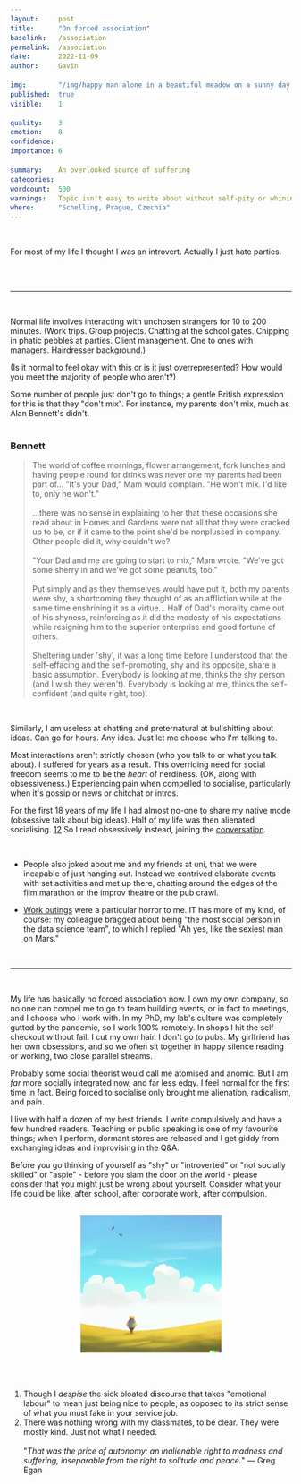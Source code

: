 ```yaml
---
layout:     post
title:      "On forced association"
baselink:   /association
permalink:  /association
date:       2022-11-09
author:     Gavin

img:        "/img/happy man alone in a beautiful meadow on a sunny day, watercolour, trending on artstation 4k.jpg"
published:  true
visible:    1

quality:    3
emotion:    8
confidence: 
importance: 6

summary:    An overlooked source of suffering
categories: 
wordcount:  500
warnings:   Topic isn't easy to write about without self-pity or whining.
where:      "Schelling, Prague, Czechia"
---
```


<br>

For most of my life I thought I was an introvert. Actually I just hate parties.

<br><br>

---

<br>

Normal life involves interacting with unchosen strangers for 10 to 200 minutes. (Work trips. Group projects. Chatting at the school gates. Chipping in phatic pebbles at parties. Client management. One to ones with managers. Hairdresser background.)

(Is it normal to feel okay with this or is it just overrepresented? How would you meet the majority of people who aren't?) 

Some number of people just don't go to things; a gentle British expression for this is that they "don't mix". For instance, my parents don't mix, much as Alan Bennett's didn't.<br><br>

<div class="accordion">

<h3>Bennett</h3>
<div>  
    <blockquote>
        The world of coffee mornings, flower arrangement, fork lunches and having people round for drinks was never one my parents had been part of... "It's your Dad," Mam would complain. "He won't mix. I'd like to, only he won't."<br><br>
    ...there was no sense in explaining to her that these occasions she read about in Homes and Gardens were not all that they were cracked up to be, or if it came to the point she'd be nonplussed in company. Other people did it, why couldn't we?<br><br>
    "Your Dad and me are going to start to mix," Mam wrote. "We've got some sherry in and we've got some peanuts, too."<br><br>
    Put simply and as they themselves would have put it, both my parents were shy, a shortcoming they thought of as an affliction while at the same time enshrining it as a virtue... Half of Dad's morality came out of his shyness, reinforcing as it did the modesty of his expectations while resigning him to the superior enterprise and good fortune of others.<br><br>
       Sheltering under 'shy', it was a long time before I understood that the self-effacing and the self-promoting, shy and its opposite, share a basic assumption. Everybody is looking at me, thinks the shy person (and I wish they weren't). Everybody is looking at me, thinks the self-confident (and quite right, too).
    </blockquote>
</div>

</div>
<br>

Similarly, I am useless at chatting and preternatural at bullshitting about ideas. Can go for hours. Any idea. Just let me choose who I'm talking to.

Most interactions aren't strictly chosen (who you talk to or what you talk about). I suffered for years as a result. 
This overriding need for social freedom seems to me to be the _heart_ of nerdiness. (OK, along with obsessiveness.) Experiencing pain when compelled to socialise, particularly when it's gossip or news or chitchat or intros.

For the first 18 years of my life I had almost no-one to share my native mode (obsessive talk about big ideas). Half of my life was then alienated socialising. <a href="#fn:1" id="fnref:1">1</a><a href="#fn:2" id="fnref:2">2</a> So I read obsessively instead, joining the <a href="https://en.wikipedia.org/wiki/Great_Conversation">conversation</a>.


<br>

* People also joked about me and my friends at uni, that we were incapable of just hanging out. Instead we contrived elaborate events with set activities and met up there, chatting around the edges of the film marathon or the improv theatre or the pub crawl.

* <a href="/worst">Work outings</a> were a particular horror to me. IT has more of my kind, of course: my colleague bragged about being "the most social person in the data science team", to which I replied "Ah yes, like the sexiest man on Mars."


<br>

---

<br>

My life has basically no forced association now. I own my own company, so no one can compel me to go to team building events, or in fact to meetings, and I choose who I work with. In my PhD, my lab's culture was completely gutted by the pandemic, so I work 100% remotely. In shops I hit the self-checkout without fail. I cut my own hair. I don't go to pubs. My girlfriend has her own obsessions, and so we often sit together in happy silence reading or working, two close parallel streams.

Probably some social theorist would call me atomised and anomic. But I am _far_ more socially integrated now, and far less edgy. I feel normal for the first time in fact. Being forced to socialise only brought me alienation, radicalism, and pain.

I live with half a dozen of my best friends. I write compulsively and have a few hundred readers. Teaching or public speaking is one of my favourite things; when I perform, dormant stores are released and I get giddy from exchanging ideas and improvising in the Q&A.

Before you go thinking of yourself as "shy" or "introverted" or "not socially skilled" or "aspie" - before you slam the door on the world - please consider that you might just be wrong about yourself. Consider what your life could be like, after school, after corporate work, after compulsion.

<br>

<center>
    <img width="50%" src="/img/DALLE - happily alone in a meadow, blue sky, watercolours 4k cropped.jpg" />
</center>

<br><br>

<div class="footnotes">

<ol>
    <!-- 1 -->
    <li class="footnote" id="fn:1">
        Though I <i>despise</i> the sick bloated discourse that takes "emotional labour" to mean just being nice to people, as opposed to its strict sense of what you must fake in your service job.
    </li>
<!--  -->
    <li class="footnote" id="fn:2">
        There was nothing wrong with my classmates, to be clear. They were mostly kind. Just not what I needed.
        <br><br>
        "<i>That was the price of autonomy: an inalienable right to madness and suffering, inseparable from the right to solitude and peace.</i>" ― Greg Egan
    </li>
</ol>